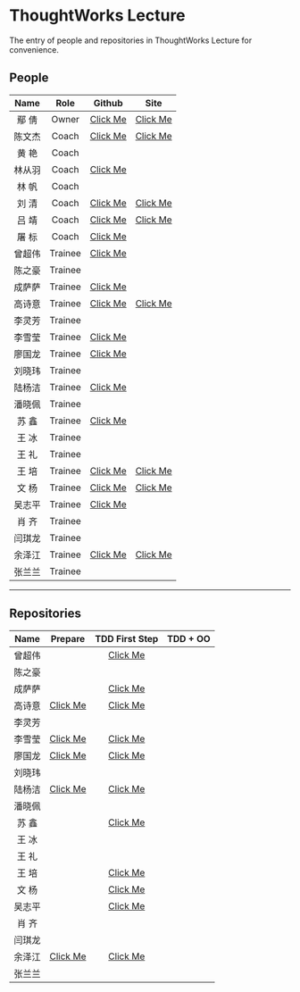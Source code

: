 # ThoughtWorks Lecture

The entry of people and repositories in ThoughtWorks Lecture for convenience.

## People

| Name | Role | Github | Site |
|:----:|:----:|:------:|:----:|
| 鄢  倩 | Owner | [Click Me][yq-github] | [Click Me][yq-site] |
| 陈文杰 | Coach | [Click Me][cwj-github] | [Click Me][cwj-site] |
| 黄  艳 | Coach |  |
| 林从羽 | Coach | [Click Me][lcy-github] |  |
| 林  帆 | Coach |  |
| 刘  清 | Coach | [Click Me][lq-github] | [Click Me][lq-site] |
| 吕  靖 | Coach | [Click Me][lj-github] | [Click Me][lj-site] |
| 屠  标 | Coach | [Click Me][tb-github] |  |
| 曾超伟 | Trainee | [Click Me][zcw-github] |  |
| 陈之豪 | Trainee |  |  |
| 成萨萨 | Trainee | [Click Me][css-github] |  |
| 高诗意 | Trainee | [Click Me][gsy-github] | [Click Me][gsy-site] |
| 李灵芳 | Trainee |  |  |
| 李雪莹 | Trainee | [Click Me][lxy-github] |
| 廖国龙 | Trainee | [Click Me][lgl-github] |
| 刘晓玮 | Trainee |  |  |
| 陆杨洁 | Trainee | [Click Me][lyj-github] |
| 潘晓佩 | Trainee |  |  |
| 苏  鑫 | Trainee | [Click Me][sx-github] |
| 王  冰 | Trainee |  |  |
| 王  礼 | Trainee |  |  |
| 王  培 | Trainee | [Click Me][wp-github] | [Click Me][wp-site] |
| 文  杨 | Trainee | [Click Me][wy-github] | [Click Me][wy-site] |
| 吴志平 | Trainee | [Click Me][wzp-github] |  |
| 肖  齐 | Trainee |  |  |
| 闫琪龙 | Trainee |  |  |
| 余泽江 | Trainee | [Click Me][yzj-github] | [Click Me][yzj-site] |
| 张兰兰 | Trainee |  |  |


---

## Repositories

| Name | Prepare | TDD First Step | TDD + OO |
|:----:|:----------:|:--------------:|:--------:|
| 曾超伟 |  | [Click Me][zcw-repo-1] |
| 陈之豪 |  |  |
| 成萨萨 |  | [Click Me][css-repo-1] |
| 高诗意 | [Click Me][gsy-repo-0] | [Click Me][gsy-repo-1] |
| 李灵芳 |  |  |
| 李雪莹 | [Click Me][lxy-repo-0] | [Click Me][lxy-repo-1] |
| 廖国龙 | [Click Me][lgl-repo-0] | [Click Me][lgl-repo-1] |
| 刘晓玮 |  |  |
| 陆杨洁 | [Click Me][lyj-repo-0] | [Click Me][lyj-repo-1] |
| 潘晓佩 |  |  |
| 苏  鑫 |  | [Click Me][sx-repo-1] |
| 王  冰 |  |  |
| 王  礼 |  |  |
| 王  培 |  | [Click Me][wp-repo-1] |
| 文  杨 |  | [Click Me][wy-repo-1] |
| 吴志平 |  | [Click Me][wzp-repo-1] |
| 肖  齐 |  |  |
| 闫琪龙 |  |  |
| 余泽江 | [Click Me][yzj-repo-0] | [Click Me][yzj-repo-1] |
| 张兰兰 |  |  |



[yq-github]: https://github.com/qianyan
[yq-site]: http://yanqian.me/


[cwj-github]: https://github.com/Habens
[cwj-site]: http://habens.github.io/

[hy-github]: about:blank
[hy-site]: about:blank

[lcy-github]: https://github.com/linesh-simplicity
[lcy-site]: about:blank

[lf-github]: about:blank
[lf-site]: about:blank

[lq-github]: https://github.com/kenpusney
[lq-site]: http://blog.kimleo.net/

[lj-github]: https://github.com/JimmyLv
[lj-site]: http://blog.jimmylv.info/

[tb-github]: https://github.com/tuberrabbit
[tb-site]: about:blank


[zcw-github]: https://github.com/slizeng
[zcw-site]: about:blank
[zcw-repo-0]: about:blank
[zcw-repo-1]: https://github.com/slizeng/homework_1
[zcw-repo-2]: about:blank

[czh-github]: about:blank
[czh-site]: about:blank
[czh-repo-0]: about:blank
[czh-repo-1]: about:blank
[czh-repo-2]: about:blank

[css-github]: https://github.com/Sasa33
[css-site]: about:blank
[css-repo-0]: about:blank
[css-repo-1]: https://github.com/Sasa33/TW-guess-number-game-2
[css-repo-2]: about:blank

[gsy-github]: https://github.com/cqupt-gsy
[gsy-site]: http://cqupt-gsy.github.io/
[gsy-repo-0]: https://github.com/cqupt-gsy/homework
[gsy-repo-1]: https://github.com/cqupt-gsy/homework
[gsy-repo-2]: about:blank

[llf-github]: about:blank
[llf-site]: about:blank
[llf-repo-0]: about:blank
[llf-repo-1]: about:blank
[llf-repo-2]: about:blank

[lxy-github]: https://github.com/lixueying
[lxy-site]: about:blank
[lxy-repo-0]: https://github.com/lixueying/homework
[lxy-repo-1]: https://github.com/lixueying/tdd-workshop-guess
[lxy-repo-2]: about:blank

[lgl-github]: https://github.com/Dragon-L
[lgl-site]: about:blank
[lgl-repo-0]: https://github.com/Dragon-L/homework
[lgl-repo-1]: https://github.com/Dragon-L/homework-2
[lgl-repo-2]: about:blank

[lxw-github]: about:blank
[lxw-site]: about:blank
[lxw-repo-0]: about:blank
[lxw-repo-1]: about:blank
[lxw-repo-2]: about:blank

[lyj-github]: https://github.com/JellyLu
[lyj-site]: about:blank
[lyj-repo-0]: https://github.com/JellyLu/homework-one-collections
[lyj-repo-1]: https://github.com/JellyLu/TW
[lyj-repo-2]: about:blank

[pxp-github]: about:blank
[pxp-site]: about:blank
[pxp-repo-0]: about:blank
[pxp-repo-1]: about:blank
[pxp-repo-2]: about:blank

[sx-github]: https://github.com/xloypaypa
[sx-site]: about:blank
[sx-repo-0]: about:blank
[sx-repo-1]: https://github.com/xloypaypa/TW
[sx-repo-2]: about:blank

[wb-github]: about:blank
[wb-site]: about:blank
[wb-repo-0]: about:blank
[wb-repo-1]: about:blank
[wb-repo-2]: about:blank

[wl-github]: about:blank
[wl-site]: about:blank
[wl-repo-0]: about:blank
[wl-repo-1]: about:blank
[wl-repo-2]: about:blank

[wp-github]: https://github.com/Json-w
[wp-site]: http://blog.jsonwang.top/
[wp-repo-0]: about:blank
[wp-repo-1]: https://github.com/Json-w/tdd-homeWork-guessGame
[wp-repo-2]: about:blank

[wy-github]: https://github.com/uazw
[wy-site]: http://uazw.github.io/
[wy-repo-0]: about:blank
[wy-repo-1]: https://github.com/uazw/tw-guess-game
[wy-repo-2]: about:blank

[wzp-github]: https://github.com/stayrascal
[wzp-site]: about:blank
[wzp-repo-0]: about:blank
[wzp-repo-1]: https://github.com/stayrascal/tdd-workshop-guess
[wzp-repo-2]: about:blank

[xq-github]: about:blank
[xq-site]: about:blank
[xq-repo-0]: about:blank
[xq-repo-1]: about:blank
[xq-repo-2]: about:blank

[yql-github]: about:blank
[yql-site]: about:blank
[yql-repo-0]: about:blank
[yql-repo-1]: about:blank
[yql-repo-2]: about:blank

[yzj-github]: https://github.com/trotyl
[yzj-site]: http://trotyl.me/
[yzj-repo-0]: https://github.com/trotyl/collection-homework
[yzj-repo-1]: https://github.com/trotyl/guess-number-java
[yzj-repo-2]: about:blank

[zll-github]: about:blank
[zll-site]: about:blank
[zll-repo-0]: about:blank
[zll-repo-1]: about:blank
[zll-repo-2]: about:blank
